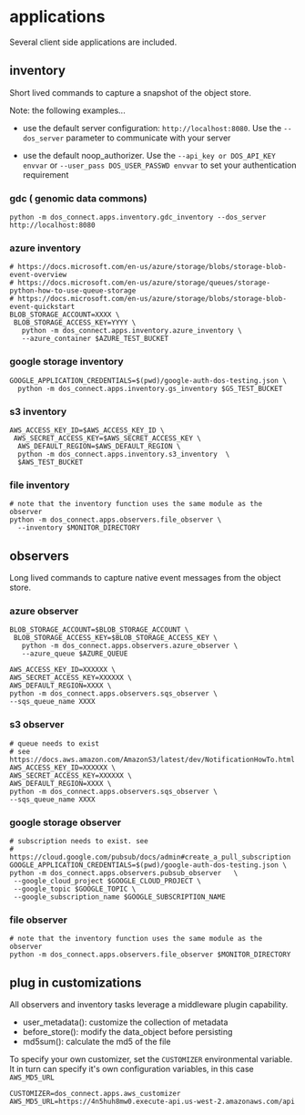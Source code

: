 
# applications
Several client side applications are included.

## inventory
Short lived commands to capture a snapshot of the object store.

Note: the following examples...

* use the default server configuration:
  `http://localhost:8080`.  Use the `--dos_server` parameter to communicate with your server

* use the default noop_authorizer. Use the `--api_key or DOS_API_KEY envvar` or `--user_pass DOS_USER_PASSWD envvar` to set your authentication requirement

### gdc ( genomic data commons)
```
python -m dos_connect.apps.inventory.gdc_inventory --dos_server http://localhost:8080
```

### azure inventory
```
# https://docs.microsoft.com/en-us/azure/storage/blobs/storage-blob-event-overview
# https://docs.microsoft.com/en-us/azure/storage/queues/storage-python-how-to-use-queue-storage
# https://docs.microsoft.com/en-us/azure/storage/blobs/storage-blob-event-quickstart
BLOB_STORAGE_ACCOUNT=XXXX \
 BLOB_STORAGE_ACCESS_KEY=YYYY \
   python -m dos_connect.apps.inventory.azure_inventory \
   --azure_container $AZURE_TEST_BUCKET
```

### google storage inventory
```
GOOGLE_APPLICATION_CREDENTIALS=$(pwd)/google-auth-dos-testing.json \
  python -m dos_connect.apps.inventory.gs_inventory $GS_TEST_BUCKET
```

### s3 inventory
```
AWS_ACCESS_KEY_ID=$AWS_ACCESS_KEY_ID \
 AWS_SECRET_ACCESS_KEY=$AWS_SECRET_ACCESS_KEY \
  AWS_DEFAULT_REGION=$AWS_DEFAULT_REGION \
  python -m dos_connect.apps.inventory.s3_inventory  \
  $AWS_TEST_BUCKET
```

### file inventory
```
# note that the inventory function uses the same module as the observer
python -m dos_connect.apps.observers.file_observer \
  --inventory $MONITOR_DIRECTORY
```



## observers
Long lived commands to capture native event messages from the object store.


### azure observer
```
BLOB_STORAGE_ACCOUNT=$BLOB_STORAGE_ACCOUNT \
 BLOB_STORAGE_ACCESS_KEY=$BLOB_STORAGE_ACCESS_KEY \
   python -m dos_connect.apps.observers.azure_observer \
   --azure_queue $AZURE_QUEUE

AWS_ACCESS_KEY_ID=XXXXXX \
AWS_SECRET_ACCESS_KEY=XXXXXX \
AWS_DEFAULT_REGION=XXXX \
python -m dos_connect.apps.observers.sqs_observer \
--sqs_queue_name XXXX

```


### s3 observer
```
# queue needs to exist
# see https://docs.aws.amazon.com/AmazonS3/latest/dev/NotificationHowTo.html
AWS_ACCESS_KEY_ID=XXXXXX \
AWS_SECRET_ACCESS_KEY=XXXXXX \
AWS_DEFAULT_REGION=XXXX \
python -m dos_connect.apps.observers.sqs_observer \
--sqs_queue_name XXXX

```

### google storage observer
```
# subscription needs to exist. see
# https://cloud.google.com/pubsub/docs/admin#create_a_pull_subscription
GOOGLE_APPLICATION_CREDENTIALS=$(pwd)/google-auth-dos-testing.json \
python -m dos_connect.apps.observers.pubsub_observer   \
 --google_cloud_project $GOOGLE_CLOUD_PROJECT \
 --google_topic $GOOGLE_TOPIC \
 --google_subscription_name $GOOGLE_SUBSCRIPTION_NAME
```


### file observer
```
# note that the inventory function uses the same module as the observer
python -m dos_connect.apps.observers.file_observer $MONITOR_DIRECTORY
```

## plug in customizations

All observers and inventory tasks leverage a middleware plugin capability.
* user_metadata(): customize the collection of metadata
* before_store(): modify the data_object before persisting
* md5sum(): calculate the md5 of the file

To specify your own customizer, set the `CUSTOMIZER` environmental variable.
It in turn can specify it's own configuration variables, in this case `AWS_MD5_URL`

```
CUSTOMIZER=dos_connect.apps.aws_customizer AWS_MD5_URL=https://4n5huh8mw0.execute-api.us-west-2.amazonaws.com/api
```

